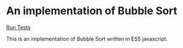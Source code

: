 # An implementation of Bubble Sort

[Run Tests](bubblesort.html)

This is an implementation of Bubble Sort written in ES5 javascript.

